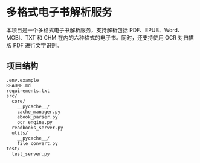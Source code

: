 # 多格式电子书解析服务

本项目是一个多格式电子书解析服务，支持解析包括 PDF、EPUB、Word、MOBI、TXT 和 CHM 在内的六种格式的电子书。同时，还支持使用 OCR 对扫描版 PDF 进行文字识别。

## 项目结构
```plaintext
.env.example
README.md
requirements.txt
src/
  core/
    __pycache__/
    cache_manager.py
    ebook_parser.py
    ocr_engine.py
  readbooks_server.py
  utils/
    __pycache__/
    file_convert.py
test/
  test_server.py